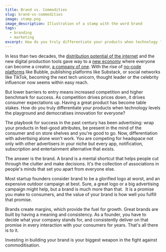 ```yaml
---
title: Brand vs. Commodities
slug: brand-vs-commodities
image: stamp.png
image_description: Illustration of a stamp with the word brand
tags: 
  - branding
  - marketing
excerpt: How do you truly differentiate your products when technology levels the playground for everyone?
---
```


In less than two decades, the [distribution potential of the internet](https://www.wired.com/2004/10/tail/) and the new digital production tools gave way to a [new economy](https://www.wired.com/1997/09/newrules/) where everyone can become a creator, [a company of one](https://ofone.co). With the rise of [no-code platforms](https://en.wikipedia.org/wiki/No-code_development_platform) like Bubble, publishing platforms like Substack, or social networks like TikTok, becoming the next tech unicorn, thought leader or the celebrity influencer now seems within easy reach.

But lower barriers to entry means increased competition and higher benchmark for success. As competition drives prices down, it drives consumer expectations up. Having a great product has become table stakes. How do you truly differentiate your products when technology levels the playground and democratises innovation for everyone?

The playbook for success in the past century has been advertising: wrap your products in feel-good attributes, be present in the mind of the consumer and on store shelves and you're good to go. Now, differentiation with advertising alone won't work. You are competing for headspace not only with other advertisers in your niche but every app, notification, subscription and entertainment alternative that exists.

The answer is the brand. A brand is a mental shortcut that helps people cut through the clutter and make decisions. It's the collection of associations in people's minds that set you apart from everyone else.

Most startup founders consider brand to be a glorified logo at worst, and an expensive outdoor campaign at best. Sure, a great logo or a big advertising campaign might help, but a brand is much more than that.  It is a promise you make to consumers, and the value of your brand is how well you fulfill that promise.

Brands create margins, which provide the fuel for growth. Great brands are built by having a meaning and consistency. As a founder, you have to decide what your company stands for, and consistently deliver on that promise in every interaction with your consumers for years. That's all there is to it.

Investing in building your brand is your biggest weapon in the fight against commoditisation.